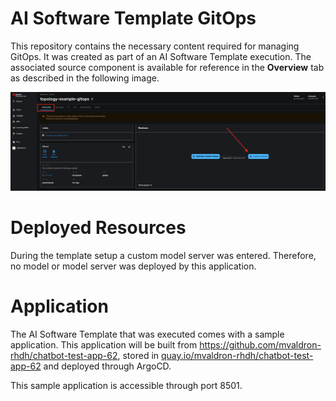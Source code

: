 # **AI Software Template GitOps**

This repository contains the necessary content required for managing GitOps. It was created as part of an AI Software Template execution. The associated source component is available for reference in the **Overview** tab as described in the following image.

![Overview Tab](./images/overview-dependency.png)

# **Deployed Resources**
During the template setup a custom model server was entered. Therefore, no model or model server was deployed by this application.

# **Application**

The AI Software Template that was executed comes with a sample application. This application will be built from https://github.com/mvaldron-rhdh/chatbot-test-app-62, stored in [quay.io/mvaldron-rhdh/chatbot-test-app-62](https://quay.io/mvaldron-rhdh/chatbot-test-app-62) and deployed through ArgoCD. 

This sample application is accessible through port 8501.